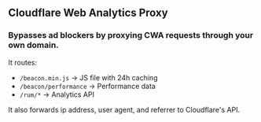 ## **Cloudflare Web Analytics Proxy**
### Bypasses ad blockers by proxying CWA requests through your own domain.

It routes:
- `/beacon.min.js` -> JS file with 24h caching
- `/beacon/performance` -> Performance data
- `/rum/*` -> Analytics API

It also forwards ip address, user agent, and referrer to Cloudflare's API.
